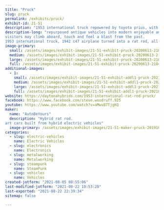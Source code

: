 ```yaml
---
title: "Pruck"
slug: pruck
permalink: /exhibits/pruck/
exhibit-id: 21-51
description: "1953 international truck repowered by toyota prius, with mahogany tilt bed "
description-long: "repurposed antique vehicles into modern enjoyable and reliable art cars.
visitors may climb aboard, touch and feel a blast from the past.
1953 international truck, 1942 c47 airplane turned into a rat rod, all hybrid electric powered."
image-primary: 
  small: /assets/images/exhibit-images/21-51-exhibit-pruck-20200613-210437-small.jpg
  medium: /assets/images/exhibit-images/21-51-exhibit-pruck-20200613-210437-medium.jpg
  large: /assets/images/exhibit-images/21-51-exhibit-pruck-20200613-210437-large.jpg
  full: /assets/images/exhibit-images/21-51-exhibit-pruck-20200613-210437-full.jpg
additional-images: 
  - 1:
    small: /assets/images/exhibit-images/21-51-exhibit-addl1-pruck-20210223-170630-small.jpg
    medium: /assets/images/exhibit-images/21-51-exhibit-addl1-pruck-20210223-170630-medium.jpg
    large: /assets/images/exhibit-images/21-51-exhibit-addl1-pruck-20210223-170630-large.jpg
    full: /assets/images/exhibit-images/21-51-exhibit-addl1-pruck-20210223-170630-full.jpg
website: https://daytonahybrids.com/1953-international-rat-rod-pruck/
facebook: https://www.facebook.com/steve.woodruff.925
youtube: https://www.youtube.com/watch?v=aMwvB7TjgKQ
maker: 
  name: "AutoBeYours"
  description: "Hybrid rat rod.
art cars built from hybrid electric vehicles"
  image-primary: /assets/images/exhibit-images/21-51-maker-pruck-20191031-092134-medium.jpg
categories: 
  - slug: electric-vehicles
    name: Electric Vehicles
  - slug: electronics
    name: Electronics
  - slug: metalworking
    name: Metalworking
  - slug: steampunk
    name: SteamPunk
  - slug: vehicles
    name: Vehicles
created-jotform: "2021-08-05 08:55:06"
last-modified-jotform: "2021-08-22 10:53:28"
last-exported: "2021-08-22 22:39:34"
sitemap: false

---
```

